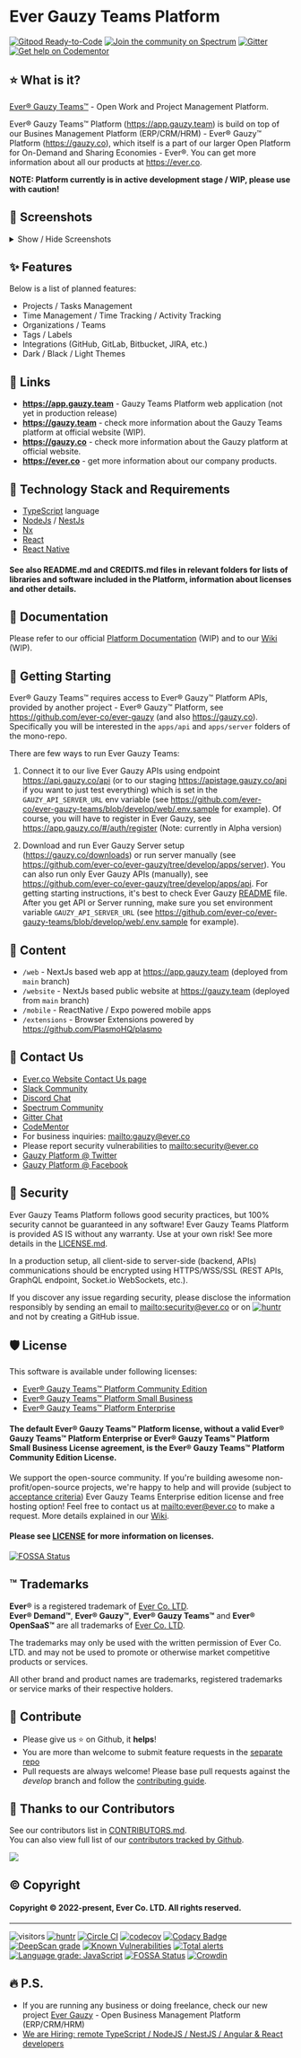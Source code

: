 # Ever Gauzy Teams Platform

[![Gitpod Ready-to-Code](https://img.shields.io/badge/Gitpod-Ready--to--Code-blue?logo=gitpod)](https://gitpod.io/#https://github.com/ever-co/ever-gauzy-teams)
[![Join the community on Spectrum](https://withspectrum.github.io/badge/badge.svg)](https://spectrum.chat/gauzy)
[![Gitter](https://badges.gitter.im/JoinChat.svg)](https://gitter.im/ever-co/ever-gauzy?utm_source=badge&utm_medium=badge&utm_campaign=pr-badge&utm_content=badge)
[![Get help on Codementor](https://cdn.codementor.io/badges/get_help_github.svg)](https://www.codementor.io/evereq?utm_source=github&utm_medium=button&utm_term=evereq&utm_campaign=github)

## ⭐️ What is it?

[Ever® Gauzy Teams™](https://app.gauzy.team) - Open Work and Project Management Platform. 

Ever® Gauzy Teams™ Platform (https://app.gauzy.team) is build on top of our Busines Management Platform (ERP/CRM/HRM) - Ever® Gauzy™ Platform (https://gauzy.co), which itself is a part of our larger Open Platform for On-Demand and Sharing Economies - Ever®. You can get more information about all our products at https://ever.co.

**NOTE: Platform currently is in active development stage / WIP, please use with caution!**

## 🌼 Screenshots

<details>
<summary>Show / Hide Screenshots</summary>

### Web Platform

![web](https://docs.gauzy.co/docs/assets/gauzy-teams/web/overview.png)
![web](https://docs.gauzy.co/docs/assets/gauzy-teams/web/web2.png)
![web](https://docs.gauzy.co/docs/assets/gauzy-teams/web/web3.png)

### Mobile Apps (iOS/Android)

![mobile](https://docs.gauzy.co/docs/assets/gauzy-teams/mobile/overview.png)

### Browser Extension

![extension](https://docs.gauzy.co/docs/assets/gauzy-teams/extension/overview.png)

Note: currently WIP, screenshot is just a temporary picture :)

</details>

## ✨ Features

Below is a list of planned features:

- Projects / Tasks Management
- Time Management / Time Tracking / Activity Tracking
- Organizations / Teams
- Tags / Labels
- Integrations (GitHub, GitLab, Bitbucket, JIRA, etc.)
- Dark / Black / Light Themes

## 🔗 Links

- **<https://app.gauzy.team>** - Gauzy Teams Platform web application (not yet in production release)
- **<https://gauzy.team>** - check more information about the Gauzy Teams platform at official website (WIP).
- **<https://gauzy.co>** - check more information about the Gauzy platform at official website.
- **<https://ever.co>** - get more information about our company products. 

## 🧱 Technology Stack and Requirements

- [TypeScript](https://www.typescriptlang.org) language
- [NodeJs](https://nodejs.org) / [NestJs](https://github.com/nestjs/nest)
- [Nx](https://nx.dev)
- [React](https://reactjs.org)
- [React Native](https://reactnative.dev)

#### See also README.md and CREDITS.md files in relevant folders for lists of libraries and software included in the Platform, information about licenses and other details.

## 📄 Documentation

Please refer to our official [Platform Documentation](https://docs.gauzy.team) (WIP) and to our [Wiki](https://github.com/ever-co/ever-gauzy-team/wiki) (WIP).

## 🚀 Getting Starting

Ever® Gauzy Teams™ requires access to Ever® Gauzy™ Platform APIs, provided by another project - Ever® Gauzy™ Platform, see https://github.com/ever-co/ever-gauzy (and also <https://gauzy.co>). Specifically you will be interested in the `apps/api` and `apps/server` folders of the mono-repo.

There are few ways to run Ever Gauzy Teams:

1. Connect it to our live Ever Gauzy APIs using endpoint <https://api.gauzy.co/api> (or to our staging https://apistage.gauzy.co/api if you want to just test everything) which is set in the `GAUZY_API_SERVER_URL` env variable (see <https://github.com/ever-co/ever-gauzy-teams/blob/develop/web/.env.sample> for example). Of course, you will have to register in Ever Gauzy, see <https://app.gauzy.co/#/auth/register> (Note: currently in Alpha version)

2. Download and run Ever Gauzy Server setup (<https://gauzy.co/downloads>) or run server manually (see <https://github.com/ever-co/ever-gauzy/tree/develop/apps/server>). You can also run only Ever Gauzy APIs (manually), see https://github.com/ever-co/ever-gauzy/tree/develop/apps/api. For getting starting instructions, it's best to check Ever Gauzy [README](https://github.com/ever-co/ever-gauzy/blob/develop/README.md) file. After you get API or Server running, make sure you set environment variable `GAUZY_API_SERVER_URL` (see <https://github.com/ever-co/ever-gauzy-teams/blob/develop/web/.env.sample> for example).

## 📄 Content

- `/web` - NextJs based web app at <https://app.gauzy.team> (deployed from `main` branch)
- `/website` - NextJs based public website at <https://gauzy.team> (deployed from `main` branch)
- `/mobile` - ReactNative / Expo powered mobile apps
- `/extensions` - Browser Extensions powered by https://github.com/PlasmoHQ/plasmo

## 💌 Contact Us

- [Ever.co Website Contact Us page](https://ever.co/contacts)
- [Slack Community](https://join.slack.com/t/gauzy/shared_invite/enQtNzc5MTA5MDUwODg2LTI0MGEwYTlmNWFlNzQzMzBlOWExNTk0NzAyY2IwYWYwMzZjMTliYjMwNDI3NTJmYmM4MDQ4NDliMDNiNDY1NWU)
- [Discord Chat](https://discord.gg/hKQfn4j)
- [Spectrum Community](https://spectrum.chat/gauzy)
- [Gitter Chat](https://gitter.im/ever-co/gauzy)
- [CodeMentor](https://www.codementor.io/evereq)
- For business inquiries: <mailto:gauzy@ever.co>
- Please report security vulnerabilities to <mailto:security@ever.co>
- [Gauzy Platform @ Twitter](https://twitter.com/gauzyplatform)
- [Gauzy Platform @ Facebook](https://www.facebook.com/gauzyplatform)

## 🔐 Security

Ever Gauzy Teams Platform follows good security practices, but 100% security cannot be guaranteed in any software!
Ever Gauzy Teams Platform is provided AS IS without any warranty. Use at your own risk!
See more details in the [LICENSE.md](LICENSE.md).

In a production setup, all client-side to server-side (backend, APIs) communications should be encrypted using HTTPS/WSS/SSL (REST APIs, GraphQL endpoint, Socket.io WebSockets, etc.).

If you discover any issue regarding security, please disclose the information responsibly by sending an email to <mailto:security@ever.co> or on [![huntr](https://cdn.huntr.dev/huntr_security_badge_mono.svg)](https://huntr.dev) and not by creating a GitHub issue.

## 🛡️ License

This software is available under following licenses:

- [Ever® Gauzy Teams™ Platform Community Edition](https://github.com/ever-co/ever-gauzy-teams/blob/master/LICENSE.md##ever-gauzy-teams-platform-community-edition-license)
- [Ever® Gauzy Teams™ Platform Small Business](https://github.com/ever-co/ever-gauzy-teams/blob/master/LICENSE.md#ever-gauzy-teams-platform-small-business-license)
- [Ever® Gauzy Teams™ Platform Enterprise](https://github.com/ever-co/ever-gauzy-teams/blob/master/LICENSE.md#ever-gauzy-teams-platform-enterprise-license)

#### The default Ever® Gauzy Teams™ Platform license, without a valid Ever® Gauzy Teams™ Platform Enterprise or Ever® Gauzy Teams™ Platform Small Business License agreement, is the Ever® Gauzy Teams™ Platform Community Edition License.

We support the open-source community. If you're building awesome non-profit/open-source projects, we're happy to help and will provide (subject to [acceptance criteria](https://github.com/ever-co/ever-gauzy/wiki/Free-license-and-hosting-for-Non-profit-and-Open-Source-projects)) Ever Gauzy Teams Enterprise edition license and free hosting option! Feel free to contact us at <mailto:ever@ever.co> to make a request. More details explained in our [Wiki](https://github.com/ever-co/ever-gauzy/wiki/Free-license-and-hosting-for-Non-profit-and-Open-Source-projects).

#### Please see [LICENSE](LICENSE.md) for more information on licenses.

[![FOSSA Status](https://app.fossa.io/api/projects/git%2Bgithub.com%2Fever-co%2Fever-gauzy-teams.svg?type=large)](https://app.fossa.io/projects/git%2Bgithub.com%2Fever-co%2Fever-gauzy-teams?ref=badge_large)

## ™️ Trademarks

**Ever**® is a registered trademark of [Ever Co. LTD](https://ever.co).  
**Ever® Demand™**, **Ever® Gauzy™**, **Ever® Gauzy Teams™** and **Ever® OpenSaaS™**  are all trademarks of [Ever Co. LTD](https://ever.co).

The trademarks may only be used with the written permission of Ever Co. LTD. and may not be used to promote or otherwise market competitive products or services.

All other brand and product names are trademarks, registered trademarks or service marks of their respective holders.

## 🍺 Contribute

-   Please give us :star: on Github, it **helps**!
-   You are more than welcome to submit feature requests in the [separate repo](https://github.com/ever-co/feature-requests/issues)
-   Pull requests are always welcome! Please base pull requests against the _develop_ branch and follow the [contributing guide](.github/CONTRIBUTING.md).

## 💪 Thanks to our Contributors

See our contributors list in [CONTRIBUTORS.md](https://github.com/ever-co/ever-gauzy-teams/blob/develop/.github/CONTRIBUTORS.md).  
You can also view full list of our [contributors tracked by Github](https://github.com/ever-co/ever-gauzy-teams/graphs/contributors).

<img src="https://contributors-img.web.app/image?repo=ever-co/ever-gauzy-teams" />

## ©️ Copyright

#### Copyright © 2022-present, Ever Co. LTD. All rights reserved.

---

![visitors](https://visitor-badge.laobi.icu/badge?page_id=ever-co.gauzy-teams-platform)
[![huntr](https://cdn.huntr.dev/huntr_security_badge_mono.svg)](https://huntr.dev)
[![Circle CI](https://circleci.com/gh/ever-co/ever-gauzy-teams.svg?style=svg)](https://circleci.com/gh/ever-co/ever-gauzy-teams)
[![codecov](https://codecov.io/gh/ever-co/ever-gauzy-teams/branch/master/graph/badge.svg)](https://codecov.io/gh/ever-co/ever-gauzy-teams)
[![Codacy Badge](https://app.codacy.com/project/badge/Grade/8c46f9eb9df64aa9859dea4d572059ac)](https://www.codacy.com/gh/ever-co/ever-gauzy-teams/dashboard?utm_source=github.com&amp;utm_medium=referral&amp;utm_content=ever-co/ever-gauzy-teams&amp;utm_campaign=Badge_Grade)
[![DeepScan grade](https://deepscan.io/api/teams/3293/projects/16703/branches/363423/badge/grade.svg)](https://deepscan.io/dashboard#view=project&tid=3293&pid=16703&bid=363423)
[![Known Vulnerabilities](https://snyk.io/test/github/ever-co/ever-gauzy-teams/badge.svg)](https://snyk.io/test/github/ever-co/ever-gauzy-teams)
[![Total alerts](https://img.shields.io/lgtm/alerts/g/ever-co/ever-gauzy-teams.svg?logo=lgtm&logoWidth=18)](https://lgtm.com/projects/g/ever-co/ever-gauzy-teams/alerts/)
[![Language grade: JavaScript](https://img.shields.io/lgtm/grade/javascript/g/ever-co/ever-gauzy-teams.svg?logo=lgtm&logoWidth=18)](https://lgtm.com/projects/g/ever-co/ever-gauzy-teams/context:javascript)
[![FOSSA Status](https://app.fossa.io/api/projects/git%2Bgithub.com%2Fever-co%2Fever-gauzy-teams.svg?type=shield)](https://app.fossa.io/projects/git%2Bgithub.com%2Fever-co%2Fever-gauzy-teams?ref=badge_shield)
[![Crowdin](https://badges.crowdin.net/e/1d2b3405d65a56ec116d0984fd579cc9/localized.svg)](https://ever.crowdin.com/gauzy-teams)

## 🔥 P.S.

-   If you are running any business or doing freelance, check our new project [Ever Gauzy](https://github.com/ever-co/ever-gauzy) - Open Business Management Platform (ERP/CRM/HRM)
-   [We are Hiring: remote TypeScript / NodeJS / NestJS / Angular & React developers](https://github.com/ever-co/jobs#available-positions)
